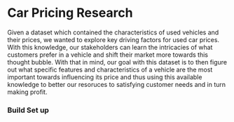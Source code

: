 # Car Pricing Research

Given a dataset which contained the characteristics of used vehicles and their prices, we wanted to explore key driving factors for used car prices. With this knowledge, our stakeholders can learn the intricacies of what customers prefer in a vehicle and shift their market more towards this thought bubble. With that in mind, our goal with this dataset is to then figure out what specific features and characteristics of a vehicle are the most important towards influencing its price and thus using this available knowledge to better our resoruces to satisfying customer needs and in turn making profit.

### Build Set up

